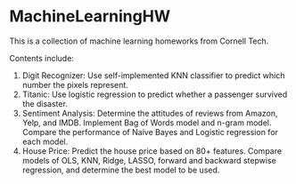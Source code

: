 # MachineLearningHW

This is a collection of machine learning homeworks from Cornell Tech.

Contents include:
1. Digit Recognizer: Use self-implemented KNN classifier to predict which number the pixels represent.
2. Titanic: Use logistic regression to predict whether a passenger survived the disaster.
3. Sentiment Analysis: Determine the attitudes of reviews from Amazon, Yelp, and IMDB. Implement Bag of Words model and n-gram model. Compare the performance of Naive Bayes and Logistic regression for each model.
4. House Price: Predict the house price based on 80+ features. Compare models of OLS, KNN, Ridge, LASSO, forward and backward stepwise regression, and determine the best model to be used.
